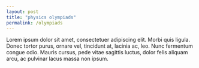 ```yaml
---
layout: post
title: "physics olympiads"
permalink: /olympiads
---
```


Lorem ipsum dolor sit amet, consectetuer adipiscing elit. Morbi quis ligula. Donec tortor purus, ornare vel, tincidunt at, lacinia ac, leo. Nunc fermentum congue odio. Mauris cursus, pede vitae sagittis luctus, dolor felis aliquam arcu, ac pulvinar lacus massa non ipsum.
